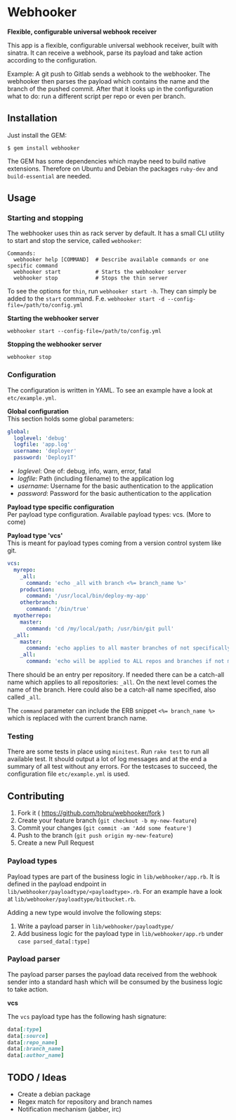 # Webhooker

**Flexible, configurable universal webhook receiver**

This app is a flexible, configurable universal webhook receiver, built with
sinatra.
It can receive a webhook, parse its payload and take action according to the
configuration.

Example: A git push to Gitlab sends a webhook to the webhooker. The webhooker then
parses the payload which contains the name and the branch of the pushed commit.
After that it looks up in the configuration what to do: run a different script per
repo or even per branch.

## Installation

Just install the GEM:

    $ gem install webhooker

The GEM has some dependencies which maybe need to build native extensions. Therefore on Ubuntu
and Debian the packages `ruby-dev` and `build-essential` are needed.

## Usage

### Starting and stopping

The webhooker uses thin as rack server by default. It has a small CLI utility
to start and stop the service, called `webhooker`:

```
Commands:
  webhooker help [COMMAND]  # Describe available commands or one specific command
  webhooker start           # Starts the webhooker server
  webhooker stop            # Stops the thin server
```

To see the options for `thin`, run `webhooker start -h`. They can simply be added to the `start` command.
F.e. `webhooker start -d --config-file=/path/to/config.yml`

**Starting the webhooker server**

`webhooker start --config-file=/path/to/config.yml`

**Stopping the webhooker server**

`webhooker stop`

### Configuration

The configuration is written in YAML. To see an example have a look at `etc/example.yml`.

**Global configuration**   
This section holds some global parameters:

```YAML
global:
  loglevel: 'debug'
  logfile: 'app.log'
  username: 'deployer'
  password: 'Deploy1T'
```

* *loglevel*: One of: debug, info, warn, error, fatal
* *logfile*: Path (including filename) to the application log
* *username*: Username for the basic authentication to the application
* *password*: Password for the basic authentication to the application

**Payload type specific configuration**   
Per payload type configuration. Available payload types: vcs. (More to come)

**Payload type 'vcs'**   
This is meant for payload types coming from a version control system like git.

```YAML
vcs:
  myrepo:
    _all:
      command: 'echo _all with branch <%= branch_name %>'
    production:
      command: '/usr/local/bin/deploy-my-app'
    otherbranch:
      command: '/bin/true'
  myotherrepo:
    master:
      command: 'cd /my/local/path; /usr/bin/git pull'
  _all:
    master:
      command: 'echo applies to all master branches of not specifically configured repos'
    _all:
      command: 'echo will be applied to ALL repos and branches if not more specifically configured'
```

There should be an entry per repository. If needed there can be a catch-all name which applies
to all repositories: `_all`. On the next level comes the name of the branch. Here could also be a
catch-all name specified, also called `_all`.

The `command` parameter can include the ERB snippet `<%= branch_name %>` which is replaced with
the current branch name.

### Testing

There are some tests in place using `minitest`. Run `rake test` to run all available test.
It should output a lot of log messages and at the end a summary of all test without any errors.
For the testcases to succeed, the configuration file `etc/example.yml` is used.

## Contributing

1. Fork it ( https://github.com/tobru/webhooker/fork )
2. Create your feature branch (`git checkout -b my-new-feature`)
3. Commit your changes (`git commit -am 'Add some feature'`)
4. Push to the branch (`git push origin my-new-feature`)
5. Create a new Pull Request

### Payload types

Payload types are part of the business logic in `lib/webhooker/app.rb`.
It is defined in the payload endpoint in `lib/webhooker/payloadtype/<payloadtype>.rb`.
For an example have a look at `lib/webhooker/payloadtype/bitbucket.rb`.

Adding a new type would involve the following steps:
1. Write a payload parser in `lib/webhooker/payloadtype/`
1. Add business logic for the payload type in `lib/webhooker/app.rb` under `case parsed_data[:type]`

### Payload parser

The payload parser parses the payload data received from the webhook sender into a standard hash
which will be consumed by the business logic to take action.

**vcs**

The `vcs` payload type has the following hash signature:

```ruby
data[:type]
data[:source]
data[:repo_name]
data[:branch_name]
data[:author_name]
```

## TODO / Ideas

* Create a debian package
* Regex match for repository and branch names
* Notification mechanism (jabber, irc)
